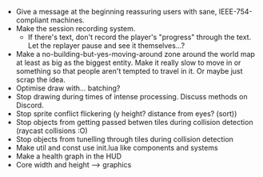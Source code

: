 * Give a message at the beginning reassuring users with sane, IEEE-754-compliant machines.
* Make the session recording system.
	* If there's text, don't record the player's "progress" through the text. Let the replayer pause and see it themselves...?
* Make a no-building-but-yes-moving-around zone around the world map at least as big as the biggest entity. Make it really slow to move in or something so that people aren't tempted to travel in it. Or maybe just scrap the idea.
* Optimise draw with... batching?
* Stop drawing during times of intense processing. Discuss methods on Discord.
* Stop sprite conflict flickering (y height? distance from eyes? (sort))
* Stop objects from getting passed betwen tiles during collision detection (raycast collisions :O)
* Stop objects from tunelling through tiles during collision detection
* Make util and const use init.lua like components and systems
* Make a health graph in the HUD
* Core width and height --> graphics
